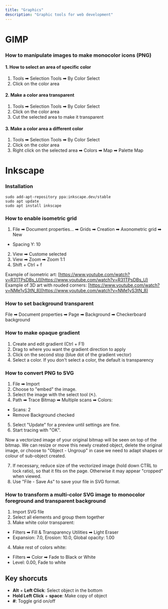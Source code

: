 ```yaml
---
title: "Graphics"
description: "Graphic tools for web development"
---
```


# GIMP

### How to manipulate images to make monocolor icons (PNG)

#### 1. How to select an area of specific color

1. Tools ➡ Selection Tools ➡ By Color Select
2. Click on the color area

#### 2. Make a color area transparent

1. Tools ➡ Selection Tools ➡ By Color Select
2. Click on the color area
3. Cut the selected area to make it transparent

#### 3. Make a color area a different color

1. Tools ➡ Selection Tools ➡ By Color Select
2. Click on the color area
3. Right click on the selected area ➡ Colors ➡ Map ➡ Palette Map


# Inkscape

### Installation

```
sudo add-apt-repository ppa:inkscape.dev/stable
sudo apt update
sudo apt install inkscape
```

### How to enable isometric grid

1. File ➡ Document properties... ➡ Grids ➡ Creation ➡ Axonometric grid ➡ New
  - Spacing Y: 10
2. View ➡ Custome selected
3. View ➡ Zoom ➡ Zoom 1:1
4. Shift + Ctrl + f

Example of isometric art: [https://www.youtube.com/watch?v=R31TPsDBs_U](https://www.youtube.com/watch?v=R31TPsDBs_U)
Example of 3D art with rouded corners: [https://www.youtube.com/watch?v=NMe1yS3tN_8](https://www.youtube.com/watch?v=NMe1yS3tN_8)

### How to set background transparent

File ➡ Document properties ➡ Page ➡ Background ➡ Checkerboard background

### How to make opaque gradient
1. Create and edit gradient (Ctrl + F1)
2. Drag to where you want the gradient direction to apply
3. Click on the second stop (blue dot of the gradient vector)
4. Select a color. If you don't select a color, the default is transparency


### How to convert PNG to SVG

1. File ➡ Import
2. Choose to "embed" the image.
3. Select the image with the select tool (↖).
4. Path ➡ Trace Bitmap ➡ Multiple scans ➡ Colors:
  * Scans: 2
  * Remove Background checked
5. Select "Update" for a preview until settings are fine.
6. Start tracing with "OK".

Now a vectorized image of your original bitmap will be seen on top of the bitmap. We can resize or move this newly created object, delete the original image, or choose to "Object - Ungroup" in case we need to adapt shapes or colour of sub-object created.

7. If necessary, reduce size of the vectorized image (hold down CTRL to lock ratio), so that it fits on the page. Otherwise it may appear "cropped" when viewed.
8. Use "File - Save As" to save your file in SVG format.


### How to transform a multi-color SVG image to monocolor foreground and transparent background

1. Import SVG file
2. Select all elements and group them together
3. Make white color transparent:
  * Filters ➡ Fill & Transparency Utilities ➡ Light Eraser
  * Expansion: 7.0, Erosion: 10.0, Global opacity: 1.00
4. Make rest of colors white:
  * Filters ➡ Color ➡ Fade to Black or White
  * Level: 0.00, Fade to white

## Key shorcuts

- **Alt** + **Left Click**: Select object in the bottom
- **Hold Left Click** + **space**: Make copy of object
- **#**: Toggle grid on/off
